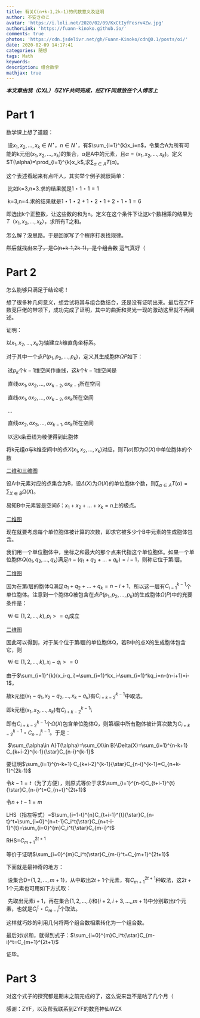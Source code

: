 ```yaml
---
title: 有关C(n+k-1,2k-1)的代数意义及证明
author: 不安きのこ
avatar: 'https://i.loli.net/2020/02/09/KxCtIyfFesrv4Zw.jpg'
authorLink: 'https://fuann-kinoko.github.io/'
comments: true
photos: 'https://cdn.jsdelivr.net/gh/Fuann-Kinoko/cdn@0.1/posts/oi/'
date: 2020-02-09 14:17:41
categories: 随想
tags: Math
keywords: 
description: 组合数学
mathjax: true
---
```

***本文章由我（CXL）与ZYF共同完成，经ZYF同意放在个人博客上***

# Part 1

数学课上想了道题：

​		设$x_1,x_2,...,x_k \in N^{\star}$，$n\in N^{\star}$，有$\sum_{i=1}^{k}x_i=n$，令集合A为所有可能的k元组$(x_1,x_2,...,x_k)$的集合，$\alpha$是A中的元素，且$\alpha=(x_1,x_2,...,x_k)$。定义$T(\alpha)=\prod_{i=1}^{k}x_k$,求$\sum_{\alpha\in A}T(\alpha)$。

这个表述看起来有点吓人，其实举个例子就很简单：

​		比如k=3,n=3.求的结果就是$1{\star}1{\star}1=1$

​			   k=3,n=4.求的结果就是$1{\star}1{\star}2+1{\star}2{\star}1+2{\star}1{\star}1=6$

​		即选出k个正整数，让这些数的和为n。定义在这个条件下让这k个数相乘的结果为$T（x_1,x_2,...,x_k）$，求所有T之和。



怎么解？没思路。于是回家写了个程序打表找规律。

~~然后就找出来了，是C(n+k-1,2k-1)，是个组合数~~   运气真好（

# Part 2

怎么能够只满足于结论呢！

想了很多种几何意义，想尝试将其与组合数结合，还是没有证明出来。最后在ZYF数竞巨佬的带领下，成功完成了证明，其中的曲折和灵光一现的激动这里就不再阐述。

证明：

以$x_1,x_2,...,x_k$为轴建立$k$维直角坐标系。

对于其中一个点$P(p_1,p_2,...,p_k)$，定义其生成胞体$\Omega P$如下：

​	过$p_k$个$k-1$维空间作垂线，这$k$个$k-1$维空间是

​		直线$ox_1,ox_2,...,ox_{k-2},ox_{k-1}$所在空间

​		直线$ox_1,ox_2,...,ox_{k-2},ox_k$所在空间

​		...

​		直线$ox_2,ox_3,...,ox_{k-1},ox_k$所在空间

​	以这k条垂线为棱便得到此胞体

将k元组$\alpha$与k维空间中的点$X(x_1,x_2,...,x_k)$对应，则$T(\alpha)$即为$\Omega(X)$中单位胞体的个数

[二维和三维图](https://i.loli.net/2020/02/09/T7Q5vxqmpu3nkhg.jpg)

设A中元素对应的点集合为B，设$\Delta(X)$为$\Omega(X)$的单位胞体个数，则$\sum_{\alpha\in A}T(\alpha)=\sum_{X\in B}\Omega(X)$。

易知B中元素皆是空间$\delta：x_1+x_2+...+x_k=n$上的极点。

[二维图](https://i.loli.net/2020/02/09/4Ac9ilFNuwrJ3Px.jpg)

现在就要考虑每个单位胞体被计算的次数，即求它被多少个B中元素的生成胞体包含。



我们用一个单位胞体中，坐标之和最大的那个点来代指这个单位胞体。如果一个单位胞体$Q(q_1,q_2,...,q_k)$满足$n-(q_1+q_2+...+q_k)=i-1$，则称它位于第$i$层。

[二维图](https://i.loli.net/2020/02/09/xKgnE7Y6fSNJvcu.jpg)

因为在第$i$层的胞体Q满足$q_1+q_2+...+q_k=n-i+1$，所以这一层有$C_{i-1}^{k-1}$个单位胞体。注意到一个胞体Q被包含在点$P(p_1,p_2,...,p_k)$的生成胞体$\Omega(P)$中的充要条件是：

​	$\forall i\in{(1,2,...,k)},p_i>=q_i$成立

[二维图](https://i.loli.net/2020/02/09/cj4aEMvTOlI9Ktd.jpg)

因此可以得到，对于某个位于第$i$层的单位胞体Q，若B中的点X的生成胞体包含它，则

​	$\forall i\in{(1,2,...,k)},x_i-q_i>=0$

由于$\sum_{i=1}^{k}(x_i-q_i)=\sum_{i=1}^kx_i-\sum_{i=1}^kq_i=n-(n-i+1)=i-1$，

故k元组$(x_1-q_1,x_2-q_2,...,x_k-q_k)$有$C_{i+k-2}^{k-1}$中取法。

即k元组$(x_1,x_2,...,x_k)$有$C_{i+k-2}^{k-1}$\

即有$C_{i+k-2}^{k-1}$个$\Omega(X)$包含单位胞体Q，则第$i$层中所有胞体被计算次数为$C_{i+k-2}^{k-1}{\star}C_{n-i}^{k-1}$。于是：

​	$\sum_{\alpha\in A}T(\alpha)=\sum_{X\in B}\Delta(X)=\sum_{i=1}^{n-k+1} C_{k+i-2}^{k-1}{\star}C_{n-i}^{k-1}$



要证明$\sum_{i=1}^{n-k+1} C_{k+i-2}^{k-1}{\star}C_{n-i}^{k-1}=C_{n+k-1}^{2k-1}$

令$k-1=t$（为了方便），则原式等价于求$\sum_{i=1}^{n-t}C_{t+i-1}^{t}{\star}C_{n-i}^t=C_{n+t}^{2t+1}$

令$n+t-1=m$

LHS（指左等式）=$\sum_{i=1-t}^{n}C_{t+i-1}^{t}{\star}C_{n-t}^t=\sum_{i=0}^{n+t-1}C_i^t{\star}C_{n+t-i-1}^{t}=\sum_{i=0}^{m}C_i^t{\star}C_{m-i}^t$

RHS=$C_{m+1}^{2t+1}$

等价于证明$\sum_{i=0}^{m}C_i^t{\star}C_{m-i}^t=C_{m+1}^{2t+1}$



下面就是最神奇的地方：

​	设集合D={$1,2,...,m+1$}，从中取出$2t+1$个元素，有$C_{m+1}^{2t+1}$种取法，这$2t+1$个元素也可用如下方式取：

​	先取出元素$i+1$，再在集合{$1,2,...,i$}和{$i+2,i+3,...,,m+1$}中分别取出$t$个元素，也就是$C_i^t{\star}C_{m-i}^t$个取法。

这样就巧妙的利用几何将两个组合数相乘转化为一个组合数。



最后对$i$求和，就得到式子：$\sum_{i=0}^{m}C_i^t{\star}C_{m-i}^t=C_{m+1}^{2t+1}$

证毕。

# Part 3

对这个式子的探究都是期末之前完成的了，这么说来岂不是咕了几个月（

感谢：ZYF，以及帮我联系到ZYF的数竞神仙WZX

